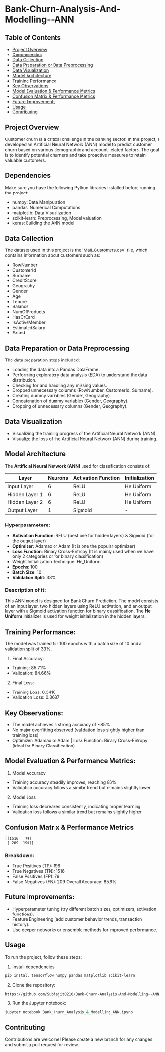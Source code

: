 # Bank-Churn-Analysis-And-Modelling--ANN

## Table of Contents
- [Project Overview](#project-overview)
- [Dependencies](#dependencies)
- [Data Collection](#data-collection)
- [Data Preparation  or Data Preprocessing](#data-preparation-or-data-preprocessing)
- [Data Visualization](#data-visualization)
- [Model Architecture](#model-architecture)
- [Training Performance](#training-performance)
- [Key Observations](#key-observations)
- [Model Evaluation & Performance Metrics](model-evaluation-&-performance-metrics)
- [Confusion Matrix & Performance Metrics](confusion-matrix-&-performance-metrics)
- [Future Improvements](future-improvements)
- [Usage](#usage)
- [Contributing](#contributing)

## Project Overview
Customer churn is a critical challenge in the banking sector. In this project, I developed an Artificial Neural Network (ANN) model to predict customer churn based on various demographic and account-related factors. The goal is to identify potential churners and take proactive measures to retain valuable customers.

## Dependencies
Make sure you have the following Python libraries installed before running the project:
- numpy: Data Manipulation
- pandas: Numerical Computations
- matplotlib: Data Visualization
- scikit-learn: Preprocessing, Model valuation
- keras: Building the ANN model

## Data Collection
The dataset used in this project is the 'Mall_Customers.csv' file, which contains information about customers such as:
- RowNumber
- CustomerId
- Surname
- CreditScore
- Geography
- Gender
- Age
- Tenure
- Balance
- NumOfProducts
- HasCrCard
- IsActiveMember
- EstimatedSalary
- Exited

## Data Preparation or Data Preprocessing
The data preparation steps included:
- Loading the data into a Pandas DataFrame.
- Performing exploratory data analysis (EDA) to understand the data distribution.
- Checking for and handling any missing values.
- Dropped unnecessary columns (RowNumber, CustomerId, Surname).
- Creating dummy variables (Gender, Geography).
- Concatenation of dummy variables (Gender, Geography).
- Dropping of unnecessary columns (Gender, Geography).

## Data Visualization
- Visualizing the training progress of the Artificial Neural Network (ANN).
- Visualize the loss of the Artificial Neural Network (ANN) during training.

## Model Architecture
The **Artificial Neural Network (ANN)** used for classification consists of:

| **Layer**          | **Neurons** | **Activation Function** | **Initialization** |
|---------------|---------|---------------------|---------------|
| Input Layer   | 6       | ReLU                | He Uniform    |
| Hidden Layer 1| 6       | ReLU                | He Uniform    |
| Hidden Layer 2| 6       | ReLU                | He Uniform    |
| Output Layer  | 1       | Sigmoid             | -             |

### Hyperparameters:
- **Activation Function**: RELU (best one for hidden layers) & Sigmoid (for the output layer)
- **Optimizer**: Adamax or Adam (It is one the popular optimizer)
- **Loss Function**: Binary Cross-Entropy (It is mainly used when we have only 2 categories or for binary classification)
- Weight Initialization Technique: He_Uniform
- **Epochs**: 100
- **Batch Size**: 10
- **Validation Split**: 33%

### Description of it:
This ANN model is designed for Bank Churn Prediction. The model consists of an input layer, two hidden layers using ReLU activation, and an output layer with a Sigmoid activation function for binary classification. The **He Uniform** initializer is used for weight initialization in the hidden layers.

## Training Performance:
The model was trained for 100 epochs with a batch size of 10 and a validation split of 33%.
1. Final Accuracy:
- Training: 85.71%
-  Validation: 84.66%
2. Final Loss:
- Training Loss: 0.3416
- Validation Loss: 0.3687

## Key Observations:
- The model achieves a strong accuracy of ~85%
- No major overfitting observed (validation loss slightly higher than training loss)
- Optimizer: Adamax or Adam | Loss Function: Binary Cross-Entropy (ideal for Binary Classification)

## Model Evaluation & Performance Metrics:
1. Model Accuracy
- Training accuracy steadily improves, reaching 86%
- Validation accuracy follows a similar trend but remains slightly lower
2. Model Loss
- Training loss decreases consistently, indicating proper learning
- Validation loss follows a similar trend but remains slightly higher

## Confusion Matrix & Performance Metrics
```
[[1516   79]
 [ 209  196]]
```
### Breakdown:
- True Positives (TP): 196
- True Negatives (TN): 1516
- False Positives (FP): 79
- False Negatives (FN): 209
Overall Accuracy: 85.6%

## Future Improvements:
- Hyperparameter tuning (try different batch sizes, optimizers, activation functions).
- Feature Engineering (add customer behavior trends, transaction history).
- Use deeper networks or ensemble methods for improved performance.

## Usage
To run the project, follow these steps:
1. Install dependencies:
```bash
pip install tensorflow numpy pandas matplotlib scikit-learn
```
2. Clone the repository:
```bash
https://github.com/Subhajit0210/Bank-Churn-Analysis-And-Modelling--ANN.git
```
3. Run the Jupyter notebook:
```bash
jupyter notebook Bank_Churn_Analysis_&_Modelling_ANN.ipynb
```

## Contributing
Contributions are welcome! Please create a new branch for any changes and submit a pull request for review.
